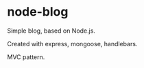# node-blog

Simple blog, based on Node.js.

Created with express, mongoose, handlebars.

MVC pattern.
